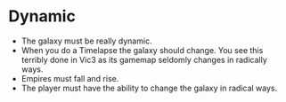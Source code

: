 # Dynamic

- The galaxy must be really dynamic.
- When you do a Timelapse the galaxy should change. You see this terribly done in Vic3 as its gamemap seldomly changes in radically ways.
- Empires must fall and rise.
- The player must have the ability to change the galaxy in radical ways.
